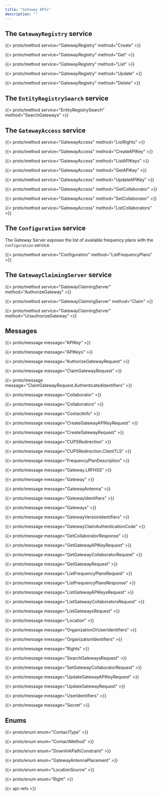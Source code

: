 ```yaml
---
title: "Gateway APIs"
description: ""
---
```


## The `GatewayRegistry` service

{{< proto/method service="GatewayRegistry" method="Create" >}}

{{< proto/method service="GatewayRegistry" method="Get" >}}

{{< proto/method service="GatewayRegistry" method="List" >}}

{{< proto/method service="GatewayRegistry" method="Update" >}}

{{< proto/method service="GatewayRegistry" method="Delete" >}}

## The `EntityRegistrySearch` service

{{< proto/method service="EntityRegistrySearch" method="SearchGateways" >}}

## The `GatewayAccess` service

{{< proto/method service="GatewayAccess" method="ListRights" >}}

{{< proto/method service="GatewayAccess" method="CreateAPIKey" >}}

{{< proto/method service="GatewayAccess" method="ListAPIKeys" >}}

{{< proto/method service="GatewayAccess" method="GetAPIKey" >}}

{{< proto/method service="GatewayAccess" method="UpdateAPIKey" >}}

{{< proto/method service="GatewayAccess" method="GetCollaborator" >}}

{{< proto/method service="GatewayAccess" method="SetCollaborator" >}}

{{< proto/method service="GatewayAccess" method="ListCollaborators" >}}

## The `Configuration` service

The Gateway Server exposes the list of available frequency plans with the `Configuration` service.

{{< proto/method service="Configuration" method="ListFrequencyPlans" >}}

## The `GatewayClaimingServer` service

{{< proto/method service="GatewayClaimingServer" method="AuthorizeGateway" >}}

{{< proto/method service="GatewayClaimingServer" method="Claim" >}}

{{< proto/method service="GatewayClaimingServer" method="UnauthorizeGateway" >}}

## Messages

{{< proto/message message="APIKey" >}}

{{< proto/message message="APIKeys" >}}

{{< proto/message message="AuthorizeGatewayRequest" >}}

{{< proto/message message="ClaimGatewayRequest" >}}

{{< proto/message message="ClaimGatewayRequest.AuthenticatedIdentifiers" >}}

{{< proto/message message="Collaborator" >}}

{{< proto/message message="Collaborators" >}}

{{< proto/message message="ContactInfo" >}}

{{< proto/message message="CreateGatewayAPIKeyRequest" >}}

{{< proto/message message="CreateGatewayRequest" >}}

{{< proto/message message="CUPSRedirection" >}}

{{< proto/message message="CUPSRedirection.ClientTLS" >}}

{{< proto/message message="FrequencyPlanDescription" >}}

{{< proto/message message="Gateway.LRFHSS" >}}

{{< proto/message message="Gateway" >}}

{{< proto/message message="GatewayAntenna" >}}

{{< proto/message message="GatewayIdentifiers" >}}

{{< proto/message message="Gateways" >}}

{{< proto/message message="GatewayVersionIdentifiers" >}}

{{< proto/message message="GatewayClaimAuthenticationCode" >}}

{{< proto/message message="GetCollaboratorResponse" >}}

{{< proto/message message="GetGatewayAPIKeyRequest" >}}

{{< proto/message message="GetGatewayCollaboratorRequest" >}}

{{< proto/message message="GetGatewayRequest" >}}

{{< proto/message message="ListFrequencyPlansRequest" >}}

{{< proto/message message="ListFrequencyPlansResponse" >}}

{{< proto/message message="ListGatewayAPIKeysRequest" >}}

{{< proto/message message="ListGatewayCollaboratorsRequest" >}}

{{< proto/message message="ListGatewaysRequest" >}}

{{< proto/message message="Location" >}}

{{< proto/message message="OrganizationOrUserIdentifiers" >}}

{{< proto/message message="OrganizationIdentifiers" >}}

{{< proto/message message="Rights" >}}

{{< proto/message message="SearchGatewaysRequest" >}}

{{< proto/message message="SetGatewayCollaboratorRequest" >}}

{{< proto/message message="UpdateGatewayAPIKeyRequest" >}}

{{< proto/message message="UpdateGatewayRequest" >}}

{{< proto/message message="UserIdentifiers" >}}

{{< proto/message message="Secret" >}}

## Enums

{{< proto/enum enum="ContactType" >}}

{{< proto/enum enum="ContactMethod" >}}

{{< proto/enum enum="DownlinkPathConstraint" >}}

{{< proto/enum enum="GatewayAntennaPlacement" >}}

{{< proto/enum enum="LocationSource" >}}

{{< proto/enum enum="Right" >}}

{{< api-refs >}}
